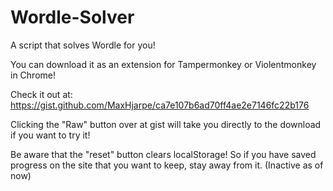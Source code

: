 # Wordle-Solver
A script that solves Wordle for you!

You can download it as an extension for Tampermonkey or Violentmonkey in Chrome!


Check it out at: https://gist.github.com/MaxHjarpe/ca7e107b6ad70ff4ae2e7146fc22b176

Clicking the "Raw" button over at gist will take you directly to the download if you want to try it!


Be aware that the "reset" button clears localStorage! So if you have saved progress on the site that you want to keep, stay away from it. (Inactive as of now)
